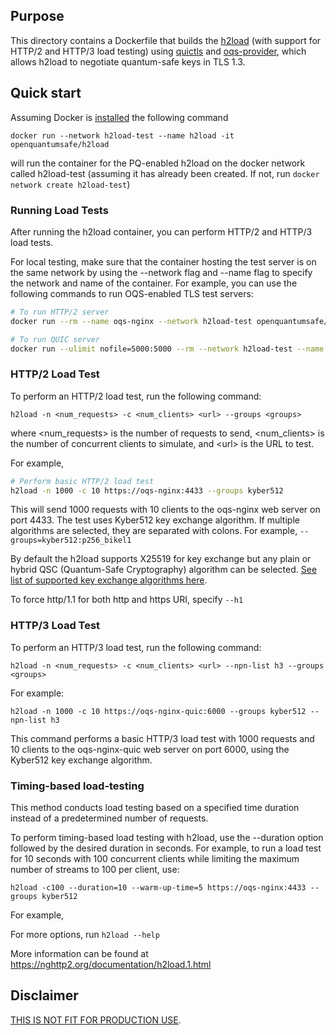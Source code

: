 ## Purpose 
This directory contains a Dockerfile that builds the [h2load](https://nghttp2.org/documentation/h2load-howto.html) (with support for HTTP/2 and HTTP/3 load testing) using [quictls](https://github.com/quictls/openssl) and [oqs-provider](https://github.com/open-quantum-safe/oqs-provider), which allows h2load to negotiate quantum-safe keys in TLS 1.3.

## Quick start
Assuming Docker is [installed](https://docs.docker.com/install) the following command

```
docker run --network h2load-test --name h2load -it openquantumsafe/h2load
```
will run the container for the PQ-enabled h2load on the docker network called h2load-test (assuming it has already been created. If not, run `docker network create h2load-test`)

### Running Load Tests
After running the h2load container, you can perform HTTP/2 and HTTP/3 load tests. 

For local testing, make sure that the container hosting the test server is on the same network by using the --network flag and --name flag to specify the network and name of the container. For example, you can use the following commands to run OQS-enabled TLS test servers:

```bash
# To run HTTP/2 server
docker run --rm --name oqs-nginx --network h2load-test openquantumsafe/nginx

# To run QUIC server
docker run --ulimit nofile=5000:5000 --rm --network h2load-test --name oqs-nginx-quic -it openquantumsafe/nginx-quic
```


### HTTP/2 Load Test
To perform an HTTP/2 load test, run the following command:
```
h2load -n <num_requests> -c <num_clients> <url> --groups <groups>
```
where <num_requests> is the number of requests to send, <num_clients> is the number of concurrent clients to simulate, and \<url> is the URL to test. 

For example, 
```bash
# Perform basic HTTP/2 load test
h2load -n 1000 -c 10 https://oqs-nginx:4433 --groups kyber512
```

This will send 1000 requests with 10 clients to the oqs-nginx web server on port 4433. The test uses Kyber512 key exchange algorithm. 
If multiple algorithms are selected, they are separated with colons. 
For example, `--groups=kyber512:p256_bikel1`



By default the h2load supports X25519 for key exchange but any plain or hybrid QSC (Quantum-Safe Cryptography) algorithm can be selected. [See list of supported key exchange algorithms here](https://github.com/open-quantum-safe/openssl/tree/OQS-OpenSSL_1_1_1-stable#key-exchange).

To force http/1.1 for both http and https URI, specify `--h1`

### HTTP/3 Load Test

To perform an HTTP/3 load test, run the following command:

```
h2load -n <num_requests> -c <num_clients> <url> --npn-list h3 --groups <groups>
```

For example:
```
h2load -n 1000 -c 10 https://oqs-nginx-quic:6000 --groups kyber512 --npn-list h3
```
This command performs a basic HTTP/3 load test with 1000 requests and 10 clients to the oqs-nginx-quic web server on port 6000, using the Kyber512 key exchange algorithm.


### Timing-based load-testing
This method conducts load testing based on a specified time duration instead of a predetermined number of requests.

To perform timing-based load testing with h2load, use the --duration option followed by the desired duration in seconds. For example, to run a load test for 10 seconds with 100 concurrent clients while limiting the maximum number of streams to 100 per client, use:

```
h2load -c100 --duration=10 --warm-up-time=5 https://oqs-nginx:4433 --groups kyber512
```
For example, 


For more options, run `h2load --help`


More information can be found at https://nghttp2.org/documentation/h2load.1.html

## Disclaimer

[THIS IS NOT FIT FOR PRODUCTION USE](https://github.com/open-quantum-safe/openssl#limitations-and-security).
